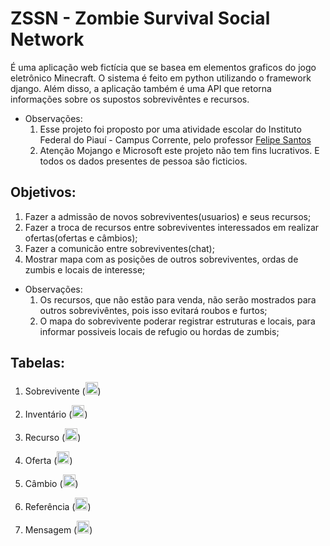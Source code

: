 # ZSSN - Zombie Survival Social Network

É uma aplicação web fictícia que se basea em elementos graficos do jogo eletrônico Minecraft. O sistema é feito em python utilizando o framework django. 
Além disso, a aplicação também é uma API que retorna informações sobre os supostos sobrevivêntes e recursos.

* Observações:
    1. Esse projeto foi proposto por uma atividade escolar do Instituto Federal do Piauí - Campus Corrente, pelo professor [Felipe Santos](https://github.com/fgsantosti/)
    2. Atenção Mojango e Microsoft este projeto não tem fins lucrativos. E todos os dados presentes de pessoa são ficticios.

## Objetivos:
1. Fazer a admissão de novos sobreviventes(usuarios) e seus recursos;
2. Fazer a troca de recursos entre sobreviventes interessados em realizar ofertas(ofertas e câmbios);
3. Fazer a comunicão entre sobreviventes(chat);
4. Mostrar mapa com as posições de outros sobreviventes, ordas de zumbis e locais de interesse;

* Observações: 
    1. Os recursos, que não estão para venda, não serão mostrados para outros sobrevivêntes, pois isso evitará roubos e furtos;
    2. O mapa do sobrevivente poderar registrar estruturas e locais, para informar possiveis locais de refugio ou hordas de zumbis;

## Tabelas:

1. Sobrevivente (<img src="https://rede-social-zumbi.herokuapp.com/static/img/icone-steve.png" width="20px">)

2. Inventário (<img src="https://rede-social-zumbi.herokuapp.com/static/img/icone-bau.png" width="20px">)

3. Recurso (<img src="https://static.wikia.nocookie.net/minecraft_gamepedia/images/8/8a/Gold_Ingot_JE4_BE2.png/revision/latest/scale-to-width-down/150?cb=20200224211607" width="20px">)

4. Oferta (<img src="https://static.wikia.nocookie.net/minecraft_br_gamepedia/images/4/40/Papel.png/revision/latest?cb=20110829154925" width="20px">)


5. Câmbio (<img src="https://rede-social-zumbi.herokuapp.com/static/img/icone-loja.png" width="20px">)

6. Referência (<img src="https://rede-social-zumbi.herokuapp.com/static/img/icone-mapa.png" width="20px">)

7. Mensagem (<img src="https://rede-social-zumbi.herokuapp.com/static/img/icone-chat.png" width="20px">)
